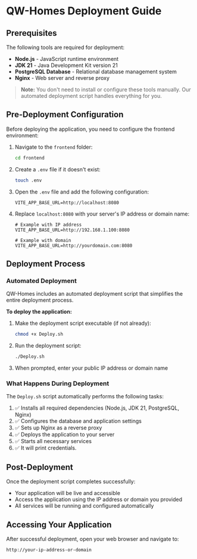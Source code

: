 # QW-Homes Deployment Guide

## Prerequisites

The following tools are required for deployment:

- **Node.js** - JavaScript runtime environment
- **JDK 21** - Java Development Kit version 21
- **PostgreSQL Database** - Relational database management system
- **Nginx** - Web server and reverse proxy

> **Note:** You don't need to install or configure these tools manually. Our automated deployment script handles everything for you.

## Pre-Deployment Configuration

Before deploying the application, you need to configure the frontend environment:

1. Navigate to the `frontend` folder:
   ```bash
   cd frontend
   ```

2. Create a `.env` file if it doesn't exist:
   ```bash
   touch .env
   ```

3. Open the `.env` file and add the following configuration:
   ```env
   VITE_APP_BASE_URL=http://localhost:8080
   ```

4. Replace `localhost:8080` with your server's IP address or domain name:
   ```env
   # Example with IP address
   VITE_APP_BASE_URL=http://192.168.1.100:8080
   
   # Example with domain
   VITE_APP_BASE_URL=http://yourdomain.com:8080
   ```

## Deployment Process

### Automated Deployment

QW-Homes includes an automated deployment script that simplifies the entire deployment process.

**To deploy the application:**

1. Make the deployment script executable (if not already):
   ```bash
   chmod +x Deploy.sh
   ```

2. Run the deployment script:
   ```bash
   ./Deploy.sh
   ```

3. When prompted, enter your public IP address or domain name

### What Happens During Deployment

The `Deploy.sh` script automatically performs the following tasks:

1. ✅ Installs all required dependencies (Node.js, JDK 21, PostgreSQL, Nginx)
2. ✅ Configures the database and application settings
3. ✅ Sets up Nginx as a reverse proxy
4. ✅ Deploys the application to your server
5. ✅ Starts all necessary services
6. ✅ It will print credentials.

## Post-Deployment

Once the deployment script completes successfully:

- Your application will be live and accessible
- Access the application using the IP address or domain you provided
- All services will be running and configured automatically

## Accessing Your Application

After successful deployment, open your web browser and navigate to:

```
http://your-ip-address-or-domain
```

